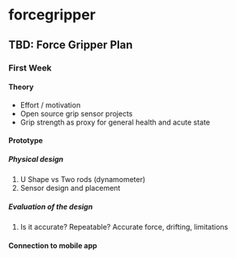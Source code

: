 # forcegripper

## TBD: Force Gripper Plan

### First Week

#### Theory
- Effort / motivation
- Open source grip sensor projects
- Grip strength as proxy for general health and acute state

#### Prototype

##### Physical design
1. U Shape vs Two rods (dynamometer)
2. Sensor design and placement

##### Evaluation of the design
1. Is it accurate? Repeatable? Accurate force, drifting, limitations

#### Connection to mobile app
